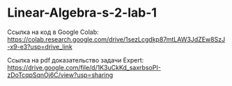 # Linear-Algebra-s-2-lab-1

Ссылка на код в Google Colab:
https://colab.research.google.com/drive/1sezLcgdkp87mtLAW3JdZEw8SzJ-x9-e3?usp=drive_link

Ссылка на pdf доказательство задачи Expert:
https://drive.google.com/file/d/1K3uCkKd_saxrbsoPI-zDoTcqpSqnOj6C/view?usp=sharing
